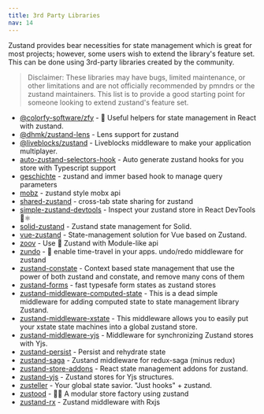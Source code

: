 ```yaml
---
title: 3rd Party Libraries
nav: 14
---
```


Zustand provides bear necessities for state management which is great for most projects; however, some users wish to extend the library's feature set. This can be done using 3rd-party libraries created by the community.

> Disclaimer: These libraries may have bugs, limited maintenance, or other limitations and are not officially recommended by pmndrs or the zustand maintainers. This list is to provide a good starting point for someone looking to extend zustand's feature set.

- [@colorfy-software/zfy](https://colorfy-software.gitbook.io/zfy/) - 🧸 Useful helpers for state management in React with zustand.
- [@dhmk/zustand-lens](https://github.com/dhmk083/dhmk-zustand-lens) - Lens support for zustand
- [@liveblocks/zustand](https://github.com/liveblocks/liveblocks/tree/main/packages/liveblocks-zustand) - Liveblocks middleware to make your application multiplayer.
- [auto-zustand-selectors-hook](https://github.com/Albert-Gao/auto-zustand-selectors-hook) - Auto generate zustand hooks for you store with Typescript support
- [geschichte](https://github.com/BowlingX/geschichte) - zustand and immer based hook to manage query parameters
- [mobz](https://github.com/2A5F/Mobz) - zustand style mobx api
- [shared-zustand](https://github.com/Tom-Julux/shared-zustand) - cross-tab state sharing for zustand
- [simple-zustand-devtools](https://github.com/beerose/simple-zustand-devtools) - Inspect your zustand store in React DevTools 🐻⚛️
- [solid-zustand](https://github.com/wobsoriano/solid-zustand) - Zustand state management for Solid.
- [vue-zustand](https://github.com/wobsoriano/vue-zustand) - State-management solution for Vue based on Zustand.
- [zoov](https://github.com/InfiniteXyy/zoov) - Use 🐻 Zustand with Module-like api
- [zundo](https://github.com/charkour/zundo) - 🍜 enable time-travel in your apps. undo/redo middleware for zustand
- [zustand-constate](https://github.com/ntvinhit/zustand-constate) - Context based state management that use the power of both zustand and constate, and remove many cons of them
- [zustand-forms](https://github.com/Conduct/zustand-forms) - fast typesafe form states as zustand stores
- [zustand-middleware-computed-state](https://github.com/cmlarsen/zustand-middleware-computed-state) - This is a dead simple middleware for adding computed state to state management library Zustand.
- [zustand-middleware-xstate](https://github.com/biowaffeln/zustand-middleware-xstate) - This middleware allows you to easily put your xstate state machines into a global zustand store.
- [zustand-middleware-yjs](https://github.com/joebobmiles/zustand-middleware-yjs) - Middleware for synchronizing Zustand stores with Yjs.
- [zustand-persist](https://github.com/roadmanfong/zustand-persist) - Persist and rehydrate state
- [zustand-saga](https://github.com/Nowsta/zustand-saga) - Zustand middleware for redux-saga (minus redux)
- [zustand-store-addons](https://github.com/Diablow/zustand-store-addons) - React state management addons for zustand.
- [zustand-yjs](https://github.com/tandem-pt/zustand-yjs) - Zustand stores for Yjs structures.
- [zusteller](https://github.com/timkindberg/zusteller) - Your global state savior. "Just hooks" + zustand.
- [zustood](https://github.com/udecode/zustood) - 🐻‍❄️ A modular store factory using zustand
- [zustand-rx](https://github.com/patdx/zustand-rx) - Zustand middleware with Rxjs
